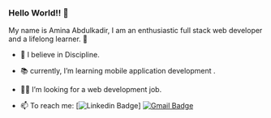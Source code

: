 ### Hello World!! :star_struck:

My name is Amina Abdulkadir, I am an enthusiastic full stack web developer and a lifelong learner. :milky_way:

- :muscle: I believe in Discipline.

- 📚 currently, I’m learning mobile application development .

- :woman_technologist: I’m looking for a web development job. 

- 📫 To reach me:  [![Linkedin Badge](https://img.shields.io/badge/-Linkedin-4169E1?style=flat-square&logo=Linkedin&logoColor=white&&link=https://www.linkedin.com/in/aminaabdulkadir)] [![Gmail Badge](https://img.shields.io/badge/-Gmail-c14438?style=flat-square&logo=Gmail&logoColor=white&link=mailto:aminaa.omar7@gmail.com)](mailto:aminaa.omar7@gmail.com)
